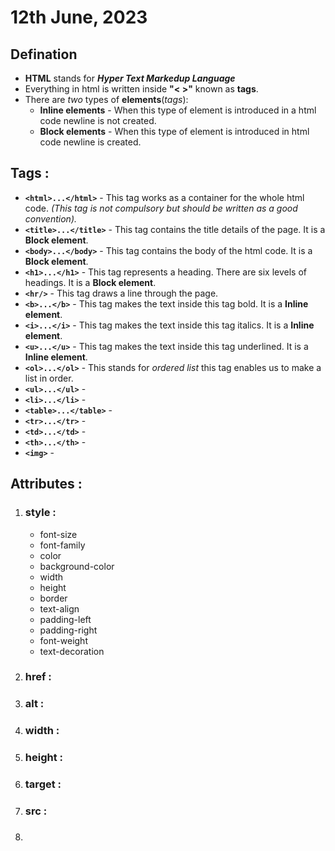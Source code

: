 # 12th June, 2023

## Defination

- **HTML** stands for _**Hyper Text Markedup Language**_
- Everything in html is written inside **"< >"** known as **tags**.
- There are _two_ types of **elements**(_tags_):
    - **Inline elements** - When this type of element is introduced in a html code newline is not created.
    - **Block elements** - When this type of element is introduced in html code newline is created.

## Tags : 

- **`<html>...</html>`** - This tag works as a container for the whole html code. _(This tag is not compulsory but should be written as a good convention)._
- **`<title>...</title>`** - This tag contains the title details of the page. It is a **Block element**.
- **`<body>...</body>`** - This tag contains the body of the html code. It is a **Block element**.
- **`<h1>...</h1>`** - This tag represents a heading. There are six levels of headings. It is a **Block element**.
- **`<hr/>`** - This tag draws a line through the page.
- **`<b>...</b>`** - This tag makes the text inside this tag bold. It is a **Inline element**. 
- **`<i>...</i>`** - This tag makes the text inside this tag italics. It is a **Inline element**. 
- **`<u>...</u>`** - This tag makes the text inside this tag underlined. It is a **Inline element**. 
- **`<ol>...</ol>`** - This stands for _ordered list_ this tag enables us to make a list in order.
- **`<ul>...</ul>`** - 
- **`<li>...</li>`** - 
- **`<table>...</table>`** - 
- **`<tr>...</tr>`** - 
- **`<td>...</td>`** - 
- **`<th>...</th>`** - 
- **`<img>`** - 

## Attributes :

1. ### style : 
    - font-size
    - font-family
    - color
    - background-color
    - width
    - height
    - border
    - text-align 
    - padding-left
    - padding-right
    - font-weight
    - text-decoration

2. ### href :
3. ### alt :
4. ### width :
5. ### height :
6. ### target :
7. ### src :
8. ### 